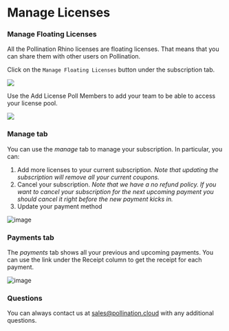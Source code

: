 # Manage Licenses

### **Manage Floating Licenses**

All the Pollination Rhino licenses are floating licenses. That means that you can share them with other users on Pollination.

Click on the `Manage Floating Licenses` button under the subscription tab.&#x20;

![](https://user-images.githubusercontent.com/2915573/156394564-d55684d8-8296-4ba9-8d90-eee96205d685.png)

Use the Add License Poll Members to add your team to be able to access your license pool.&#x20;

![](https://user-images.githubusercontent.com/2915573/156394412-d17c959b-4021-491b-ae7a-51c2ffa59ab1.png)

### **Manage tab**

You can use the _manage_ tab to manage your subscription. In particular, you can:

1. Add more licenses to your current subscription. _Note that updating the subscription will remove all your current coupons._
2. Cancel your subscription. _Note that we have a no refund policy. If you want to cancel your subscription for the next upcoming payment you should cancel it right before the new payment kicks in._
3. Update your payment method

![image](https://user-images.githubusercontent.com/2915573/156392174-545dff88-b52c-4ac8-ba5c-643e535b016b.png)

### **Payments tab**

The _payments_ tab shows all your previous and upcoming payments. You can use the link under the Receipt column to get the receipt for each payment.

![image](https://user-images.githubusercontent.com/2915573/156392102-0f39806b-9509-4057-96c2-7ee0ab6ab4f3.png)

### Questions

You can always contact us at sales@pollination.cloud with any additional questions.
